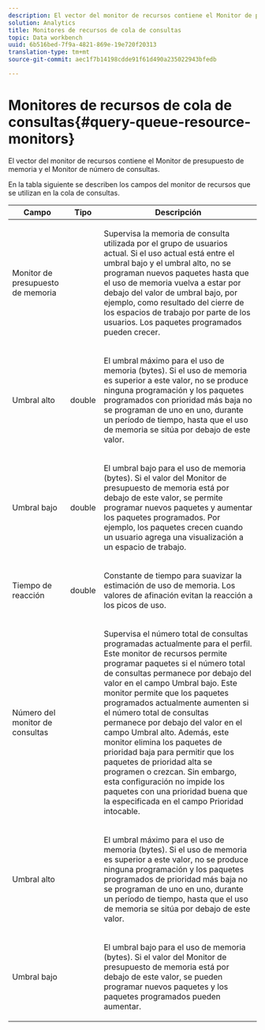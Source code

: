 ```yaml
---
description: El vector del monitor de recursos contiene el Monitor de presupuesto de memoria y el Monitor de número de consultas.
solution: Analytics
title: Monitores de recursos de cola de consultas
topic: Data workbench
uuid: 6b516bed-7f9a-4821-869e-19e720f20313
translation-type: tm+mt
source-git-commit: aec1f7b14198cdde91f61d490a235022943bfedb

---
```



# Monitores de recursos de cola de consultas{#query-queue-resource-monitors}

El vector del monitor de recursos contiene el Monitor de presupuesto de memoria y el Monitor de número de consultas.

En la tabla siguiente se describen los campos del monitor de recursos que se utilizan en la cola de consultas.

<table id="table_9991EED2647A460FACA2DC80D4973A8E"> 
 <thead> 
  <tr> 
   <th colname="col1" class="entry"> Campo </th> 
   <th colname="col2" class="entry"> Tipo </th> 
   <th colname="col3" class="entry"> Descripción </th> 
  </tr> 
 </thead>
 <tbody> 
  <tr> 
   <td colname="col1"> <p>Monitor de presupuesto de memoria </p> </td> 
   <td colname="col2"> </td> 
   <td colname="col3"> <p>Supervisa la memoria de consulta utilizada por el grupo de usuarios actual. Si el uso actual está entre el umbral bajo y el umbral alto, no se programan nuevos paquetes hasta que el uso de memoria vuelva a estar por debajo del valor de umbral bajo, por ejemplo, como resultado del cierre de los espacios de trabajo por parte de los usuarios. Los paquetes programados pueden crecer. </p> </td> 
  </tr> 
  <tr> 
   <td colname="col1"> <p>Umbral alto </p> </td> 
   <td colname="col2"> <p>double </p> </td> 
   <td colname="col3"> <p>El umbral máximo para el uso de memoria (bytes). Si el uso de memoria es superior a este valor, no se produce ninguna programación y los paquetes programados con prioridad más baja no se programan de uno en uno, durante un período de tiempo, hasta que el uso de memoria se sitúa por debajo de este valor. </p> </td> 
  </tr> 
  <tr> 
   <td colname="col1"> <p>Umbral bajo </p> </td> 
   <td colname="col2"> <p>double </p> </td> 
   <td colname="col3"> <p>El umbral bajo para el uso de memoria (bytes). Si <span class="wintitle"> el valor del Monitor</span> de presupuesto de memoria está por debajo de este valor, se permite programar nuevos paquetes y aumentar los paquetes programados. Por ejemplo, los paquetes crecen cuando un usuario agrega una visualización a un espacio de trabajo. </p> </td> 
  </tr> 
  <tr> 
   <td colname="col1"> <p>Tiempo de reacción </p> </td> 
   <td colname="col2"> <p>double </p> </td> 
   <td colname="col3"> <p>Constante de tiempo para suavizar la estimación de uso de memoria. Los valores de afinación evitan la reacción a los picos de uso. </p> </td> 
  </tr> 
  <tr> 
   <td colname="col1"> <p>Número del monitor de consultas </p> </td> 
   <td colname="col2"> </td> 
   <td colname="col3"> <p>Supervisa el número total de consultas programadas actualmente para el perfil. Este monitor de recursos permite programar paquetes si el número total de consultas permanece por debajo del valor en el campo Umbral bajo. Este monitor permite que los paquetes programados actualmente aumenten si el número total de consultas permanece por debajo del valor en el campo Umbral alto. Además, este monitor elimina los paquetes de prioridad baja para permitir que los paquetes de prioridad alta se programen o crezcan. Sin embargo, esta configuración no impide los paquetes con una prioridad buena que la especificada en el campo Prioridad intocable. </p> </td> 
  </tr> 
  <tr> 
   <td colname="col1"> <p>Umbral alto </p> </td> 
   <td colname="col2"> </td> 
   <td colname="col3"> <p>El umbral máximo para el uso de memoria (bytes). Si el uso de memoria es superior a este valor, no se produce ninguna programación y los paquetes programados de prioridad más baja no se programan de uno en uno, durante un período de tiempo, hasta que el uso de memoria se sitúa por debajo de este valor. </p> </td> 
  </tr> 
  <tr> 
   <td colname="col1"> <p>Umbral bajo </p> </td> 
   <td colname="col2"> </td> 
   <td colname="col3"> <p>El umbral bajo para el uso de memoria (bytes). Si <span class="wintitle"> el valor del Monitor</span> de presupuesto de memoria está por debajo de este valor, se pueden programar nuevos paquetes y los paquetes programados pueden aumentar. </p> </td> 
  </tr> 
 </tbody> 
</table>

